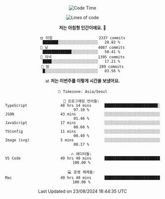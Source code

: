 <div align="center">

<br />

 <!--START_SECTION:waka-->
![Code Time](http://img.shields.io/badge/Code%20Time-3%2C031%20hrs%2022%20mins-blue)

![Lines of code](https://img.shields.io/badge/%EC%A0%80%EB%8A%94%20%EC%97%AC%ED%83%9C%EA%B9%8C%EC%A7%80%20-4.1%20million%20%EC%A4%84%EC%9D%98%20%EC%BD%94%EB%93%9C%EB%A5%BC%20%EC%9E%91%EC%84%B1%ED%96%88%EC%96%B4%EC%9A%94.-blue)

**저는 아침형 인간이에요. 🐤** 

```text
🌞 아침                     2337 commits        ███████░░░░░░░░░░░░░░░░░░   28.82 % 
🌆 낮　                     4087 commits        █████████████░░░░░░░░░░░░   50.41 % 
🌃 저녁                     1395 commits        ████░░░░░░░░░░░░░░░░░░░░░   17.21 % 
🌙 밤　                     289 commits         █░░░░░░░░░░░░░░░░░░░░░░░░   03.56 % 
```


📊 **저는 이번주를 이렇게 시간을 보냈어요.** 

```text
🕑︎ Timezone: Asia/Seoul

💬 프로그래밍 언어들: 
TypeScript               48 hrs 14 mins      ████████████████████████░   97.10 % 
JSON                     43 mins             ░░░░░░░░░░░░░░░░░░░░░░░░░   01.46 % 
JavaScript               17 mins             ░░░░░░░░░░░░░░░░░░░░░░░░░   00.60 % 
TSConfig                 11 mins             ░░░░░░░░░░░░░░░░░░░░░░░░░   00.40 % 
Image (svg)              5 mins              ░░░░░░░░░░░░░░░░░░░░░░░░░   00.17 % 

🔥 에디터들: 
VS Code                  49 hrs 40 mins      █████████████████████████   100.00 % 

💻 운영 체제들: 
Mac                      49 hrs 40 mins      █████████████████████████   100.00 % 
```


 Last Updated on 23/08/2024 18:44:35 UTC
<!--END_SECTION:waka-->

</div>

